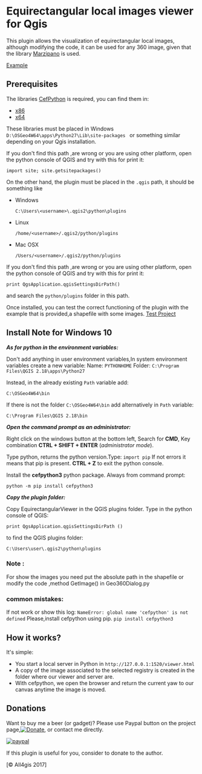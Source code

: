 # Equirectangular local images viewer for Qgis

This plugin allows the visualization of equirectangular local images, although modifying the code, it can be used for any 360 image, given that the library [Marzipano](https://github.com/google/marzipano) is used.
 
[Example](https://github.com/All4Gis/EquirectangularViewer/tree/master/example)
 
## Prerequisites
 
The libraries [CefPython](https://github.com/cztomczak/cefpython) is required, you can find them in:
- [x86](https://github.com/All4Gis/EquirectangularViewer/tree/master/ext-libs/x86/cefpython3)
- [x64](https://github.com/All4Gis/EquirectangularViewer/tree/master/ext-libs/x64/cefpython3)

These libraries must be placed in Windows `D:\OSGeo4W64\apps\Python27\Lib\site-packages ` or something similar depending on your Qgis installation.

If you don't find this path ,are wrong or you are using other platform, open the python console of QGIS and try with this for print it:

`import site; site.getsitepackages()`
 
On the other hand, the plugin must be placed in the `.qgis` path, it should be something like 

 - Windows
 
 	`C:\Users\<username>\.qgis2\python\plugins`
 	
 - Linux
 
 	`/home/<username>/.qgis2/python/plugins`
 	
 - Mac OSX
 
 	`/Users/<username>/.qgis2/python/plugins`

If you don't find this path ,are wrong or you are using other platform, open the python console of QGIS and try with this for print it:

`print QgsApplication.qgisSettingsDirPath()`

and search the `python/plugins` folder in this path.
 
Once installed, you can test the correct functioning of the plugin with the example that is provided,a shapefile with some images.
 [Test Project](https://github.com/All4Gis/EquirectangularViewer/tree/master/Project_example)
 
 ## Install Note for Windows 10

***As for python in the environment variables:***

Don't add anything in user environment variables,In system environment variables create a new variable:
Name: `PYTHONHOME`
Folder: `C:\Program Files\QGIS 2.18\apps\Python27`

Instead, in the already existing `Path` variable add:

    C:\OSGeo4W64\bin

If there is not the folder `C:\OSGeo4W64\bin` add alternatively in `Path` variable:

    C:\Program Files\QGIS 2.18\bin

***Open the command prompt as an administrator:***

Right click on the windows button at the bottom left,
Search for **CMD**,
Key combination **CTRL + SHIFT + ENTER** (*administrator mode*).

Type python, returns the python version.Type: `import pip`
If not errors it means that pip is present. **CTRL + Z** to exit the python console.

Install the **cefpython3** python package.
Always from command prompt:

    python -m pip install cefpython3

***Copy the plugin folder:***

Copy EquirectangularViewer in the QGIS plugins folder.
Type in the python console of QGIS:

    print QgsApplication.qgisSettingsDirPath ()

to find the QGIS plugins folder:

    C:\Users\user\.qgis2\python\plugins
 
 
 ### Note : 
 For show the images you need put the absolute path in the shapefile or modify the code ,method GetImage() in Geo360Dialog.py


 ### common mistakes: 
 
 If not work or show this log:
 `NameError: global name 'cefpython' is not defined`
 Please,install cefpython using pip.
 `pip install cefpython3`
 
## How it works?
 
It's simple:
- You start a local server in Python in  `http://127.0.0.1:1520/viewer.html `
- A copy of the image associated to the selected registry is created in the folder where our viewer and server are.
- With cefpython, we open the browser and return the current yaw to our canvas anytime the image is moved.
 
 
## Donations
Want to buy me a beer (or gadget)? Please use Paypal button on the project page,[![Donate](https://img.shields.io/badge/Donate-PayPal-green.svg)](https://www.paypal.me/all4gis), or contact me directly.

[![paypal](https://www.paypalobjects.com/en_US/i/btn/btn_donateCC_LG.gif)](https://www.paypal.com/cgi-bin/webscr?button=donate&business=5329N9XX4WQHY&item_name=EquirectangularViewer+Plugin&quantity=&amount=&currency_code=EUR&shipping=&tax=&notify_url=&cmd=_donations&bn=JavaScriptButton_donate&env=www)
 
If this plugin is useful for you, consider to donate to the author.

[© All4gis 2017]
